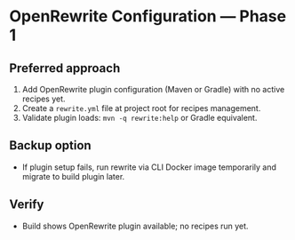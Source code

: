 # OpenRewrite Configuration — Phase 1

## Preferred approach
1. Add OpenRewrite plugin configuration (Maven or Gradle) with no active recipes yet.
2. Create a `rewrite.yml` file at project root for recipes management.
3. Validate plugin loads: `mvn -q rewrite:help` or Gradle equivalent.

## Backup option
- If plugin setup fails, run rewrite via CLI Docker image temporarily and migrate to build plugin later.

## Verify
- Build shows OpenRewrite plugin available; no recipes run yet.
